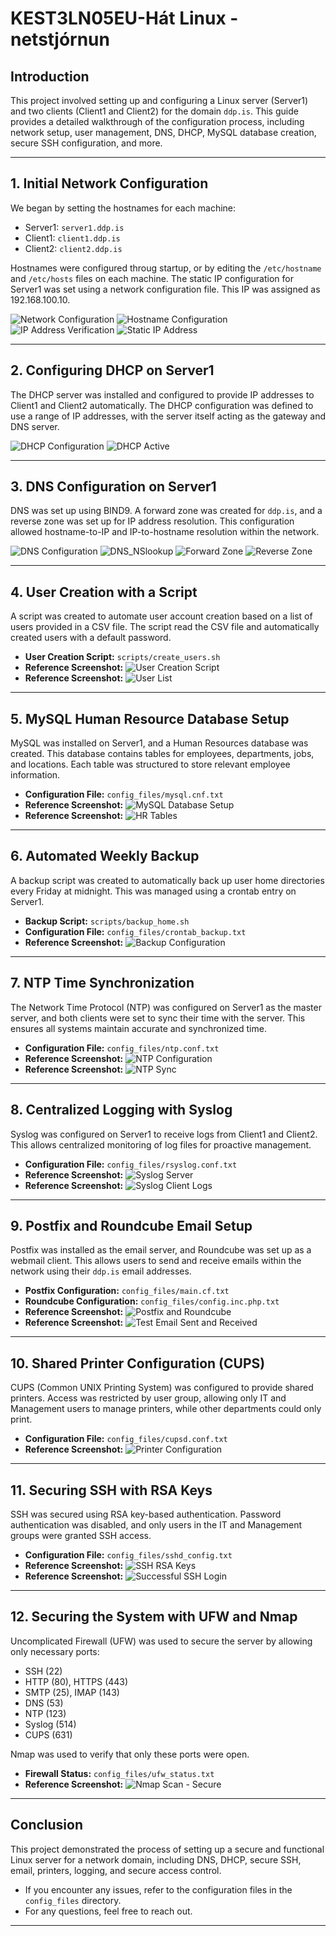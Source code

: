 # KEST3LN05EU-Hát Linux - netstjórnun

## Introduction
This project involved setting up and configuring a Linux server (Server1) and two clients (Client1 and Client2) for the domain `ddp.is`. This guide provides a detailed walkthrough of the configuration process, including network setup, user management, DNS, DHCP, MySQL database creation, secure SSH configuration, and more.

---

## 1. Initial Network Configuration
We began by setting the hostnames for each machine:
- Server1: `server1.ddp.is`
- Client1: `client1.ddp.is`
- Client2: `client2.ddp.is`

Hostnames were configured throug startup, or by editing the `/etc/hostname` and `/etc/hosts` files on each machine. The static IP configuration for Server1 was set using a network configuration file. This IP was assigned as 192.168.100.10.

![Network Configuration](screenshots/network_configuration.png)
![Hostname Configuration](screenshots/hostname_configuration.png)
![IP Address Verification](screenshots/ip_address_verification.png)
![Static IP Address](screenshots/static_ip_address.png)

---

## 2. Configuring DHCP on Server1
The DHCP server was installed and configured to provide IP addresses to Client1 and Client2 automatically. The DHCP configuration was defined to use a range of IP addresses, with the server itself acting as the gateway and DNS server.

![DHCP Configuration](screenshots/dhcp_configuration.png)
![DHCP Active](screenshots/dhcp_active.png)

---

## 3. DNS Configuration on Server1
DNS was set up using BIND9. A forward zone was created for `ddp.is`, and a reverse zone was set up for IP address resolution. This configuration allowed hostname-to-IP and IP-to-hostname resolution within the network.

![DNS Configuration](screenshots/dns_configuration.png)
![DNS_NSlookup](screenshots/dns_nslookup.png)
![Forward Zone](screenshots/forward_zone.png)
![Reverse Zone](screenshots/reverse_forward_zone.png)

---

## 4. User Creation with a Script
A script was created to automate user account creation based on a list of users provided in a CSV file. The script read the CSV file and automatically created users with a default password.

- **User Creation Script:** `scripts/create_users.sh`
- **Reference Screenshot:** ![User Creation Script](screenshots/user_creation_script.png)
- **Reference Screenshot:** ![User List](screenshots/user_list.png)

---

## 5. MySQL Human Resource Database Setup
MySQL was installed on Server1, and a Human Resources database was created. This database contains tables for employees, departments, jobs, and locations. Each table was structured to store relevant employee information.

- **Configuration File:** `config_files/mysql.cnf.txt`
- **Reference Screenshot:** ![MySQL Database Setup](screenshots/mysql_database_creation.png)
- **Reference Screenshot:** ![HR Tables](screenshots/mysql_hr_tables.png)

---

## 6. Automated Weekly Backup
A backup script was created to automatically back up user home directories every Friday at midnight. This was managed using a crontab entry on Server1.

- **Backup Script:** `scripts/backup_home.sh`
- **Configuration File:** `config_files/crontab_backup.txt`
- **Reference Screenshot:** ![Backup Configuration](screenshots/backup_crontab.png)

---

## 7. NTP Time Synchronization
The Network Time Protocol (NTP) was configured on Server1 as the master server, and both clients were set to sync their time with the server. This ensures all systems maintain accurate and synchronized time.

- **Configuration File:** `config_files/ntp.conf.txt`
- **Reference Screenshot:** ![NTP Configuration](screenshots/ntp_server.png)
- **Reference Screenshot:** ![NTP Sync](screenshots/ntp_client_sync.png)

---

## 8. Centralized Logging with Syslog
Syslog was configured on Server1 to receive logs from Client1 and Client2. This allows centralized monitoring of log files for proactive management.

- **Configuration File:** `config_files/rsyslog.conf.txt`
- **Reference Screenshot:** ![Syslog Server](screenshots/syslog_server.png)
- **Reference Screenshot:** ![Syslog Client Logs](screenshots/syslog_client_logs.png)

---

## 9. Postfix and Roundcube Email Setup
Postfix was installed as the email server, and Roundcube was set up as a webmail client. This allows users to send and receive emails within the network using their `ddp.is` email addresses.

- **Postfix Configuration:** `config_files/main.cf.txt`
- **Roundcube Configuration:** `config_files/config.inc.php.txt`
- **Reference Screenshot:** ![Postfix and Roundcube](screenshots/postfix_roundcube.png)
- **Reference Screenshot:** ![Test Email Sent and Received](screenshots/postfix_test_email.png)

---

## 10. Shared Printer Configuration (CUPS)
CUPS (Common UNIX Printing System) was configured to provide shared printers. Access was restricted by user group, allowing only IT and Management users to manage printers, while other departments could only print.

- **Configuration File:** `config_files/cupsd.conf.txt`
- **Reference Screenshot:** ![Printer Configuration](screenshots/printer_configuration.png)

---

## 11. Securing SSH with RSA Keys
SSH was secured using RSA key-based authentication. Password authentication was disabled, and only users in the IT and Management groups were granted SSH access.

- **Configuration File:** `config_files/sshd_config.txt`
- **Reference Screenshot:** ![SSH RSA Keys](screenshots/ssh_rsa_keys.png)
- **Reference Screenshot:** ![Successful SSH Login](screenshots/ssh_successful_login.png)

---

## 12. Securing the System with UFW and Nmap
Uncomplicated Firewall (UFW) was used to secure the server by allowing only necessary ports:
- SSH (22)
- HTTP (80), HTTPS (443)
- SMTP (25), IMAP (143)
- DNS (53)
- NTP (123)
- Syslog (514)
- CUPS (631)

Nmap was used to verify that only these ports were open.

- **Firewall Status:** `config_files/ufw_status.txt`
- **Reference Screenshot:** ![Nmap Scan - Secure](screenshots/ufw_nmap_secure.png)

---

## Conclusion
This project demonstrated the process of setting up a secure and functional Linux server for a network domain, including DNS, DHCP, secure SSH, email, printers, logging, and secure access control.

- If you encounter any issues, refer to the configuration files in the `config_files` directory.
- For any questions, feel free to reach out.

---

